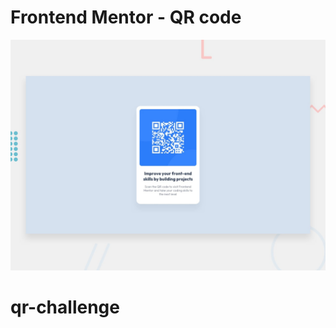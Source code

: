 # Frontend Mentor - QR code

![Design preview for the QR code component coding challenge](./design/desktop-preview.jpg)

# qr-challenge
